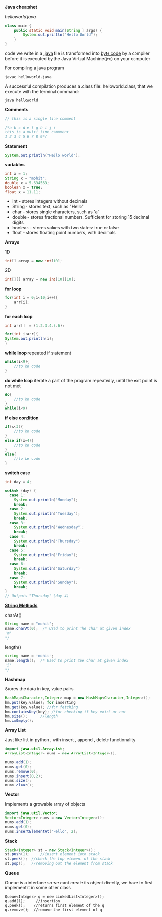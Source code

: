 **Java cheatshet**

*helloworld.java*
```java
class main {
    public static void main(String[] args) {
        System.out.println("Hello World"); 
    }
}
```
code we write in a  <ins>.java</ins> file is transformed into <ins>byte code</ins> by a compiler before it is executed by the Java Virtual Machine(jvc) on your computer


For compiling a java program

```javac helloworld.java```

A successful compilation produces a .class file: helloworld.class, that we execute with the terminal command:

```java helloworld```

**Comments**
```java
// this is a single line comment

/*a b c d e f g h i j k
this is a multi line commment
1 2 3 4 5 6 7 8 9*/
```
**Statement**
```java
System.out.println("Hello world");
```

**variables**

```java
int x = 1;
String x = "mohit";
double x = 5.634563;
boolean x = true;
float x = 11.11;
```


- int - stores integers without decimals
- String - stores text, such as "Hello"
- char - stores single characters, such as 'a'
- double - stores fractional numbers. Sufficient for storing 15 decimal digits
- boolean - stores values with two states: true or false
- float - stores floating point numbers, with decimals

**Arrays**

1D
```java
int[] array = new int[10];
```
2D

```java
int[][] array = new int[10][10];
```

**for loop**

```java
for(int i = 0;i<10;i++){
	arr[i];
}
```

**for each loop**

```java
int arr[]  = {1,2,3,4,5,6};

for(int i:arr){
System.out.println(i);
}

```

**while loop**
repeated if statement
```java
while(i<9){
	//to be code
}
```
**do while loop**
iterate a part of the program repeatedly, until the exit point is not met
```java
do{
	//to be code
}
while(i<9)
```

**if else condition**
```java
if(x<3){
	//to be code
}
else if(x=4){
	//to be code
}
else{
	//to be code
}
```

**switch case**
```java
int day = 4;

switch (day) {
  case 1:
    System.out.println("Monday");
    break;
  case 2:
    System.out.println("Tuesday");
    break;
  case 3:
    System.out.println("Wednesday");
    break;
  case 4:
    System.out.println("Thursday");
    break;
  case 5:
    System.out.println("Friday");
    break;
  case 6:
    System.out.println("Saturday");
    break;
  case 7:
    System.out.println("Sunday");
    break;
}
// Outputs "Thursday" (day 4)
```
**[String Methods](https://www.w3schools.com/java/java_ref_string.asp)**

charAt()
```java
String name = "mohit";
name.charAt(0);  /* Used to print the char at given index
'm'
*/
```
length()
```java
String name = "mohit";
name.length();  /* Used to print the char at given index
'5'
*/
```

**Hashmap**

Stores the data in key, value pairs
```java
HashMap<Character,Integer> map = new HashMap<Character,Integer>();
hm.put(key,value); for inserting
hm.get(key,value); //for fetching
hm.containsKey(key); //for checking if key exist or not
hm.size(); 	    //length
hm.isEmpty();    


```

**Array List**

Just like list in python , with insert , append , delete functionality 
```java
import java.util.ArrayList;
ArrayList<Integer> nums = new ArrayList<Integer>();

nums.add(1);
nums.get(0);
nums.remove(0);
nums.insert(0,2);
nums.size();
nums.clear();
```

**Vector**

 Implements a growable array of objects
```java
import java.util.Vector;
Vector<Integer> nums = new Vector<Integer>();
nums.add(1);
nums.get(0);
nums.insertElementAt("Hello", 2);
```

**Stack**

```java
Stack<Integer> st = new Stack<Integer>();
st.push(1);     //insert element into stack
st.peek();	//check the top element of the stack
st.pop();	//removing out the element from stack
```

**Queue**

Queue is a interface so we cant create its object directly, we have to first implement it in some other class

```
Queue<Integer> q = new LinkedList<Integer>();
q.add(1);     //insertion
q.peek();    //returns first element of the q
q.remove();  //remove the first element of q
```
